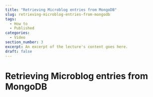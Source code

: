 ```yaml
---
title: "Retrieving Microblog entries from MongoDB"
slug: retrieving-microblog-entries-from-mongodb
tags:
  - How to
  - Published
categories:
  - Video
section_number: 3
excerpt: An excerpt of the lecture's content goes here.
draft: false
---
```


# Retrieving Microblog entries from MongoDB
